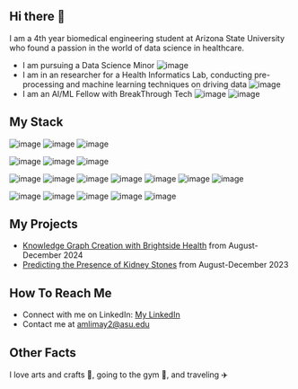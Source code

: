 ## Hi there 🙋

<!--
**anushkalimaye/anushkalimaye** is a ✨ _special_ ✨ repository because its `README.md` (this file) appears on your GitHub profile.

Here are some ideas to get you started:

- 🔭 I’m currently working on ...
- 🌱 I’m currently learning ...
- 👯 I’m looking to collaborate on ...
- 🤔 I’m looking for help with ...
- 💬 Ask me about ...
- 📫 How to reach me: ...
- 😄 Pronouns: ...
- ⚡ Fun fact: ...
-->


I am a 4th year biomedical engineering student at Arizona State University who found a passion in the world of data science in healthcare. 
- I am pursuing a Data Science Minor ![image](https://github.com/user-attachments/assets/07fe0d4f-9037-4c90-bfd6-129c4cce2048)
- I am in an researcher for a Health Informatics Lab, conducting pre-processing and machine learning techniques on driving data ![image](https://github.com/user-attachments/assets/4afc7213-aaab-41da-a39e-ae90d3532123)
- I am an AI/ML Fellow with BreakThrough Tech ![image](https://github.com/user-attachments/assets/40692192-41bb-490a-92da-095938b20734) ![image](https://github.com/user-attachments/assets/de61a490-1394-4599-8c81-cbd89f46d0ca)




## My Stack

![image](https://github.com/user-attachments/assets/5abec4d7-3c15-40e2-864d-5fe75e7019c1) ![image](https://github.com/user-attachments/assets/1c0d28f5-c173-49ca-b984-fdf91311ed63) ![image](https://github.com/user-attachments/assets/cba49aa5-1db7-41c0-9618-fd5af62547c8)

![image](https://github.com/user-attachments/assets/1fab58ae-3fec-49ed-9902-d7ea937ba098) ![image](https://github.com/user-attachments/assets/f08b0ee1-cd20-4070-9820-f06ad6851917) ![image](https://github.com/user-attachments/assets/4a9c5c4d-fb3e-4182-96b5-8f8037f36a30)

![image](https://github.com/user-attachments/assets/2c7aec19-c553-4d9e-b729-062d2bf8cb0c) ![image](https://github.com/user-attachments/assets/5f99c32c-04c2-4e24-a6e8-6c8217f9acc9) ![image](https://github.com/user-attachments/assets/2bdb05a2-3203-47c4-95bb-235b7f583e19) ![image](https://github.com/user-attachments/assets/e01d9bda-7848-4b49-bd0c-b5af72abb192) ![image](https://github.com/user-attachments/assets/6961ecb0-4181-46fe-90a4-8a757820f824) ![image](https://github.com/user-attachments/assets/1bb6267b-23ac-4d24-ab22-88889ea1ecd3) ![image](https://github.com/user-attachments/assets/04b10581-f372-4565-96cb-f306fa68f8c5)

![image](https://github.com/user-attachments/assets/52df0ccc-46d8-4724-8171-d2bd6d6391cd) ![image](https://github.com/user-attachments/assets/9a81a613-b124-48ad-988d-c5ebe89b27f7) ![image](https://github.com/user-attachments/assets/b0b5d640-2b7e-4b73-b795-7985c2e7074a) ![image](https://github.com/user-attachments/assets/0f97c3c2-df93-49b4-b521-bcdf6512b57b) ![image](https://github.com/user-attachments/assets/c3304f0c-a7c2-4c8a-a2f2-ef122d5d7e83)



## My Projects 

* [Knowledge Graph Creation with Brightside Health](https://github.com/rishikasrinivas/KnowledgeGraphMentalHealth) from August-December 2024
*  [Predicting the Presence of Kidney Stones](https://github.com/anushkalimaye/Honors-Contract-Data-Science-in-R-) from August-December 2023


## How To Reach Me

- Connect with me on LinkedIn: [My LinkedIn](https://www.linkedin.com/in/anushkaLimaye0/)
- Contact me at amlimay2@asu.edu



## Other Facts 
I love arts and crafts 🎨, going to the gym 💪, and traveling ✈️



